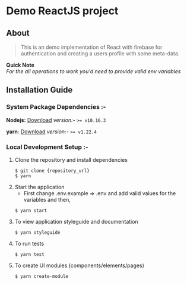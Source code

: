 # Demo ReactJS project

## About
> This is an demo implementation of React with firebase for authentication and creating a users profile with some meta-data.

**Quick Note** <br />
_For the all operations to work you'd need to provide valid env variables_

## Installation Guide

### System Package Dependencies :-
 **Nodejs:** [Download](https://nodejs.org/en/download/)
_version:-_ `>= v10.16.3`

 **yarn**: [Download](https://classic.yarnpkg.com/en/docs/install)
_version:-_ `>= v1.22.4`

### Local Development Setup :-
1. Clone the repository and install dependencies
	 ```
	 $ git clone {repository_url}
	 $ yarn
	```	 
2. Start the application
    * First change .env.example => .env and add valid values for the variables and then,
	```
	$ yarn start
	```
3. To view application styleguide and documentation
	```
	$ yarn styleguide
	```	
4. To run tests
	```
	$ yarn test
	```
5. To create UI modules (components/elements/pages)
	```
	$ yarn create-module
	```

